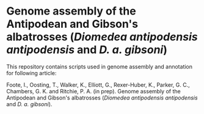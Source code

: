 # Genome assembly of the Antipodean and Gibson's albatrosses (*Diomedea antipodensis antipodensis* and *D. a. gibsoni*)
This repository contains scripts used in genome assembly and annotation for following article:

Foote, I., Oosting, T., Walker, K., Elliott, G., Rexer-Huber, K., Parker, G. C., Chambers, G. K. and Ritchie, P. A. (in prep). Genome assembly of the Antipodean and Gibson's albatrosses (*Diomedea antipodensis antipodensis* and *D. a. gibsoni*).
